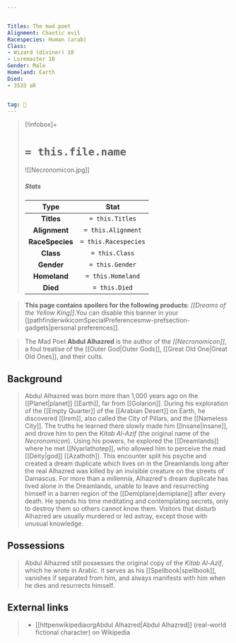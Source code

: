 ```yaml
---


Titles: The mad poet
Alignment: Chaotic evil
Racespecies: Human (arab)
Class:
- Wizard (diviner) 10
- Loremaster 10
Gender: Male
Homeland: Earth
Died:
- 3533 aR


tag: 👤️
---
```


> [!infobox]+
> #  `= this.file.name`
> ![[Necronomicon.jpg]]
> ##### Stats
> Type | Stat |
> :---: |:---:|
> **Titles** | `= this.Titles` |
> **Alignment** | `= this.Alignment` |
> **RaceSpecies** | `= this.Racespecies` |
> **Class** | `= this.Class` |
> **Gender** | `= this.Gender` |
> **Homeland** | `= this.Homeland` |
> **Died** | `= this.Died` |



> **This page contains spoilers for the following products**: *[[Dreams of the Yellow King]]*.You can disable this banner in your [[pathfinderwikicomSpecialPreferencesmw-prefsection-gadgets|personal preferences]].


> The Mad Poet **Abdul Alhazred** is the author of the *[[Necronomicon]]*, a foul treatise of the [[Outer God|Outer Gods]], [[Great Old One|Great Old Ones]], and their cults.



## Background

> Abdul Alhazred was born more than 1,000 years ago on the [[Planet|planet]] [[Earth]], far from [[Golarion]]. During his exploration of the [[Empty Quarter]] of the [[Arabian Desert]] on Earth, he discovered [[Irem]], also called the City of Pillars, and the [[Nameless City]]. The truths he learned there slowly made him [[Insane|insane]], and drove him to pen the *Kitab Al-Azif* (the original name of the *Necronomicon*). Using his powers, he explored the [[Dreamlands]] where he met [[Nyarlathotep]], who allowed him to perceive the mad [[Deity|god]] [[Azathoth]]. This encounter split his psyche and created a dream duplicate which lives on in the Dreamlands long after the real Alhazred was killed by an invisible creature on the streets of Damascus.
> For more than a millennia, Alhazred's dream duplicate has lived alone in the Dreamlands, unable to leave and resurrecting himself in a barren region of the [[Demiplane|demiplane]] after every death. He spends his time meditating and contemplating secrets, only to destroy them so others cannot know them. Visitors that disturb Alhazred are usually murdered or led astray, except those with unusual knowledge.


## Possessions

> Abdul Alhazred still possesses the original copy of the *Kitab Al-Azif*, which he wrote in Arabic. It serves as his [[Spellbook|spellbook]], vanishes if separated from him, and always manifests with him when he dies and resurrects himself.




## External links

> - [[httpenwikipediaorgAbdul Alhazred|Abdul Alhazred]] (real-world fictional character) on Wikipedia




